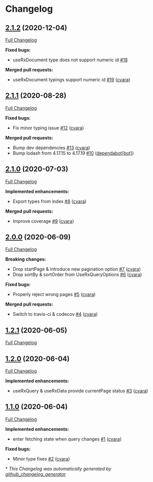 # Changelog

## [2.1.2](https://github.com/cvara/rxdb-hooks/tree/2.1.2) (2020-12-04)

[Full Changelog](https://github.com/cvara/rxdb-hooks/compare/2.1.1...2.1.2)

**Fixed bugs:**

- useRxDocument type does not support numeric id [\#18](https://github.com/cvara/rxdb-hooks/issues/18)

**Merged pull requests:**

- useRxDocument typings support numeric id [\#19](https://github.com/cvara/rxdb-hooks/pull/19) ([cvara](https://github.com/cvara))

## [2.1.1](https://github.com/cvara/rxdb-hooks/tree/2.1.1) (2020-08-28)

[Full Changelog](https://github.com/cvara/rxdb-hooks/compare/2.1.0...2.1.1)

**Fixed bugs:**

- Fix minor typing issue [\#12](https://github.com/cvara/rxdb-hooks/pull/12) ([cvara](https://github.com/cvara))

**Merged pull requests:**

- Bump dev dependencies [\#13](https://github.com/cvara/rxdb-hooks/pull/13) ([cvara](https://github.com/cvara))
- Bump lodash from 4.17.15 to 4.17.19 [\#10](https://github.com/cvara/rxdb-hooks/pull/10) ([dependabot[bot]](https://github.com/apps/dependabot))

## [2.1.0](https://github.com/cvara/rxdb-hooks/tree/2.1.0) (2020-07-03)

[Full Changelog](https://github.com/cvara/rxdb-hooks/compare/2.0.0...2.1.0)

**Implemented enhancements:**

- Export types from index [\#8](https://github.com/cvara/rxdb-hooks/pull/8) ([cvara](https://github.com/cvara))

**Merged pull requests:**

- Improve coverage [\#9](https://github.com/cvara/rxdb-hooks/pull/9) ([cvara](https://github.com/cvara))

## [2.0.0](https://github.com/cvara/rxdb-hooks/tree/2.0.0) (2020-06-09)

[Full Changelog](https://github.com/cvara/rxdb-hooks/compare/1.2.1...2.0.0)

**Breaking changes:**

- Drop startPage & introduce new pagination option [\#7](https://github.com/cvara/rxdb-hooks/pull/7) ([cvara](https://github.com/cvara))
- Drop sortBy & sortOrder from UseRxQueryOptions [\#6](https://github.com/cvara/rxdb-hooks/pull/6) ([cvara](https://github.com/cvara))

**Fixed bugs:**

- Properly reject wrong pages [\#5](https://github.com/cvara/rxdb-hooks/pull/5) ([cvara](https://github.com/cvara))

**Merged pull requests:**

- Switch to travis-ci & codecov [\#4](https://github.com/cvara/rxdb-hooks/pull/4) ([cvara](https://github.com/cvara))

## [1.2.1](https://github.com/cvara/rxdb-hooks/tree/1.2.1) (2020-06-05)

[Full Changelog](https://github.com/cvara/rxdb-hooks/compare/1.2.0...1.2.1)

## [1.2.0](https://github.com/cvara/rxdb-hooks/tree/1.2.0) (2020-06-04)

[Full Changelog](https://github.com/cvara/rxdb-hooks/compare/1.1.0...1.2.0)

**Implemented enhancements:**

- useRxQuery & useRxData provide currentPage status [\#3](https://github.com/cvara/rxdb-hooks/pull/3) ([cvara](https://github.com/cvara))

## [1.1.0](https://github.com/cvara/rxdb-hooks/tree/1.1.0) (2020-06-04)

[Full Changelog](https://github.com/cvara/rxdb-hooks/compare/1.0.0...1.1.0)

**Implemented enhancements:**

- enter fetching state when query changes [\#1](https://github.com/cvara/rxdb-hooks/pull/1) ([cvara](https://github.com/cvara))

**Fixed bugs:**

- Minor type fixes [\#2](https://github.com/cvara/rxdb-hooks/pull/2) ([cvara](https://github.com/cvara))



\* *This Changelog was automatically generated by [github_changelog_generator](https://github.com/github-changelog-generator/github-changelog-generator)*
